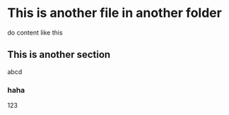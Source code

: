 # This is another file in another folder

do content like this

## This is another section

abcd

### haha

123
